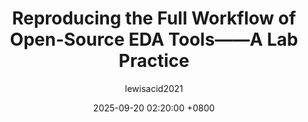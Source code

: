 ---
title: Reproducing the Full Workflow of Open-Source EDA Tools——A Lab Practice
author: lewisacid2021
date: 2025-09-20 02:20:00 +0800
categories: [Blogging,EDA,Workflow]
tags: [EDA]
description: >-
    A hands-on lab record detailing the use of open-source EDA tools: logic synthesis with Yosys, timing analysis via iSTA, and physical backend design using iEDA following its user_guide.
image:
  path: /assets/img/posts/iEDA_flow.png
  lqip: /assets/img/posts/iEDA_flow.png
  alt: iEDA Tool Set Flow
---